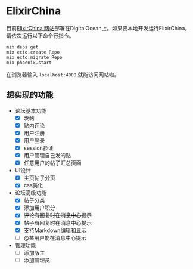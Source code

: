 # ElixirChina

目前[ElixirChina 网站](http://elixir-cn.com/)部署在DigitalOcean上。如果要本地开发运行ElixirChina，请依次运行以下命令行指令。

`mix deps.get`  
`mix ecto.create Repo`  
`mix ecto.migrate Repo`  
`mix phoenix.start`  

在浏览器输入 `localhost:4000` 就能访问网站啦。

## 想实现的功能
- 论坛基本功能
  - [x] 发帖
  - [x] 贴内评论
  - [x] 用户注册
  - [x] 用户登录
  - [x] session验证
  - [x] 用户管理自己发的贴
  - [x] 任意用户的帖子汇总页面

- UI设计
  - [x] 主页帖子分页
  - [x] css美化

- 论坛高级功能
  - [x] 帖子分类
  - [x] 添加用户积分
  - [x] ~~评论有回复时在消息中心提示~~
  - [x] 帖子有回复时在消息中心提示
  - [x] 支持Markdown编辑和显示
  - [ ] @某用户能在消息中心提示

- 管理功能
  - [ ] 添加版主
  - [ ] 添加管理员
